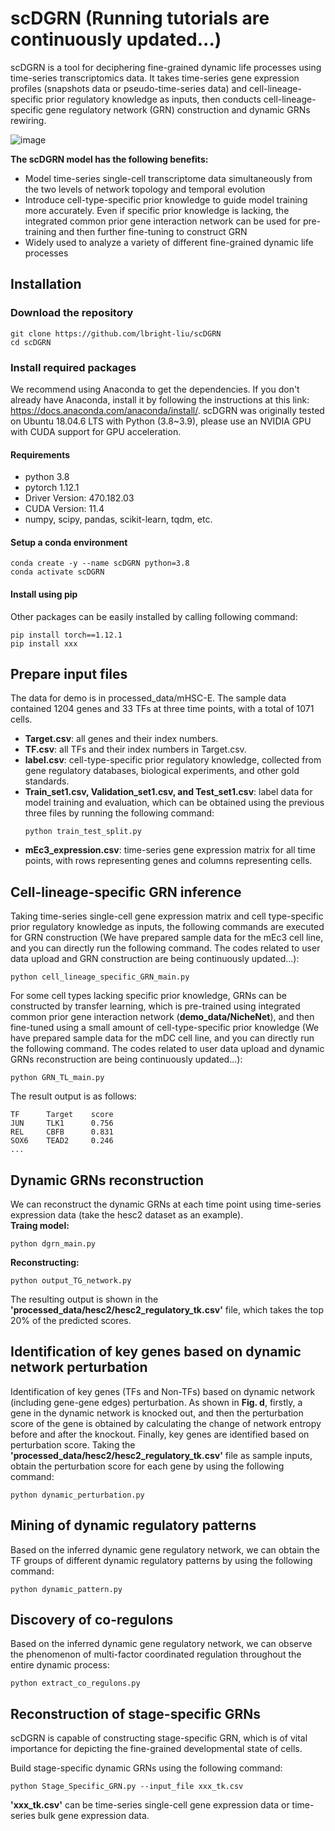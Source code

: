 # scDGRN (Running tutorials are continuously updated...)
scDGRN is a tool for deciphering fine-grained dynamic life processes using time-series transcriptomics data. It takes time-series gene expression profiles (snapshots data or pseudo-time-series data) and cell-lineage-specific prior regulatory knowledge as inputs, then conducts cell-lineage-specific gene regulatory network (GRN) construction and dynamic GRNs rewiring. 


![image](https://github.com/user-attachments/assets/0ea29cb4-7d39-4eb0-8146-d763b8d187b6)



**The scDGRN model has the following benefits:**
* Model time-series single-cell transcriptome data simultaneously from the two levels of network topology and temporal evolution
* Introduce cell-type-specific prior knowledge to guide model training more accurately. Even if specific prior knowledge is lacking, the integrated common prior gene interaction network can be used for pre-training and then further fine-tuning to construct GRN
* Widely used to analyze a variety of different fine-grained dynamic life processes

## Installation
### Download the repository
```shell
git clone https://github.com/lbright-liu/scDGRN
cd scDGRN
```
### Install required packages
We recommend using Anaconda to get the dependencies. If you don't already have Anaconda, install it by following the instructions at this link: https://docs.anaconda.com/anaconda/install/. scDGRN was originally tested on Ubuntu 18.04.6 LTS with Python (3.8~3.9), please use an NVIDIA GPU with CUDA support for GPU acceleration.
#### Requirements
* python 3.8
* pytorch 1.12.1
* Driver Version: 470.182.03
* CUDA Version: 11.4
* numpy, scipy, pandas, scikit-learn, tqdm, etc.

#### Setup a conda environment
```shell
conda create -y --name scDGRN python=3.8
conda activate scDGRN
```
#### Install using pip
Other packages can be easily installed by calling following command:
```shell
pip install torch==1.12.1
pip install xxx
```
## Prepare input files
The data for demo is in processed_data/mHSC-E. The sample data contained 1204 genes and 33 TFs at three time points, with a total of 1071 cells.
* **Target.csv**: all genes and their index numbers.
* **TF.csv**: all TFs and their index numbers in Target.csv.
* **label.csv**: cell-type-specific prior regulatory knowledge, collected from gene regulatory databases, biological experiments, and other gold standards.
* **Train_set1.csv, Validation_set1.csv, and Test_set1.csv**: label data for model training and evaluation, which can be obtained using the previous three files by running the following command:
  ```shell
  python train_test_split.py
  ```
* **mEc3_expression.csv**: time-series gene expression matrix for all time points, with rows representing genes and columns representing cells.

## Cell-lineage-specific GRN inference
Taking time-series single-cell gene expression matrix and cell type-specific prior regulatory knowledge as inputs, the following commands are executed for GRN construction (We have prepared sample data for the mEc3 cell line, and you can directly run the following command. The codes related to user data upload and GRN construction are being continuously updated...):
```shell
python cell_lineage_specific_GRN_main.py
```
For some cell types lacking specific prior knowledge, GRNs can be constructed by transfer learning, which is pre-trained using integrated common prior gene interaction network (**demo_data/NicheNet**), and then fine-tuned using a small amount of cell-type-specific prior knowledge (We have prepared sample data for the mDC cell line, and you can directly run the following command. The codes related to user data upload and dynamic GRNs reconstruction are being continuously updated...):
```shell
python GRN_TL_main.py
```
The result output is as follows:

```
TF      Target    score
JUN     TLK1      0.756
REL     CBFB      0.831
SOX6    TEAD2     0.246
...
```
## Dynamic GRNs reconstruction
We can reconstruct the dynamic GRNs at each time point using time-series expression data (take the hesc2 dataset as an example).  
**Traing model:**
```shell
python dgrn_main.py
```
**Reconstructing:**
```shell
python output_TG_network.py
```
The resulting output is shown in the **'processed_data/hesc2/hesc2_regulatory_tk.csv'** file, which takes the top 20% of the predicted scores.

## Identification of key genes based on dynamic network perturbation
Identification of key genes (TFs and Non-TFs) based on dynamic network (including gene-gene edges) perturbation. As shown in **Fig. d**, firstly, a gene in the dynamic network is knocked out, and then the perturbation score of the gene is obtained by calculating the change of network entropy before and after the knockout. Finally, key genes are identified based on perturbation score.
Taking the **'processed_data/hesc2/hesc2_regulatory_tk.csv'** file as sample inputs, obtain the perturbation score for each gene by using the following command:
```shell
python dynamic_perturbation.py
```

## Mining of dynamic regulatory patterns
Based on the inferred dynamic gene regulatory network, we can obtain the TF groups of different dynamic regulatory patterns by using the following command:
```shell
python dynamic_pattern.py
```

## Discovery of co-regulons
Based on the inferred dynamic gene regulatory network, we can observe the phenomenon of multi-factor coordinated regulation throughout the entire dynamic process:
```shell
python extract_co_regulons.py
```

## Reconstruction of stage-specific GRNs
scDGRN is capable of constructing stage-specific GRN, which is of vital importance for depicting the fine-grained developmental state of cells.
<!--
![image](https://github.com/lbright-liu/scDGRN/assets/96679804/34c2b86a-ac1f-4238-adb9-79c5bb55648d)
-->
Build stage-specific dynamic GRNs using the following command:
```shell
python Stage_Specific_GRN.py --input_file xxx_tk.csv
```
**'xxx_tk.csv'** can be time-series single-cell gene expression data or time-series bulk gene expression data.



